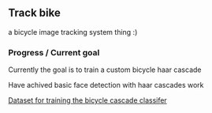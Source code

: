 ## Track bike
a bicycle image tracking system thing :)

### Progress / Current goal

Currently the goal is to train a custom bicycle haar cascade

Have achived basic face detection with haar cascades work

[Dataset for training the bicycle cascade classifer](https://www.kaggle.com/c/image-classification2/overview)
